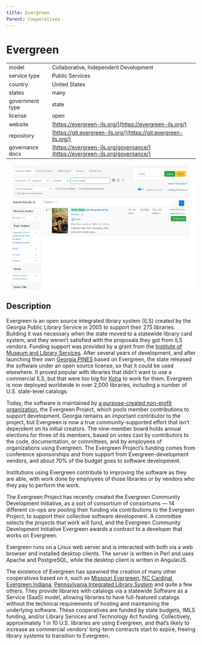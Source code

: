 ```yaml
---
title: Evergreen
Parent: Cooperatives
---
```


# Evergreen

|                   |                                          |
|:------------------|:-----------------------------------------|
| model             | Collaborative, Independent Development
| service type      | Public Services
| country           | United States
| states            | many
| government type   | state
| license           | open
| website           | [https://evergreen-ils.org/](https://evergreen-ils.org/)
| repository        | [https://git.evergreen-ils.org/](https://git.evergreen-ils.org/)
| governance docs   | [https://evergreen-ils.org/governance/](https://evergreen-ils.org/governance/)

![Evergreen screenshot](images/evergreen.png)

## Description

Evergreen is an open source integrated library system (ILS) created by the Georgia Public Library Service in 2005 to support their 275 libraries. Building it was necessary when the state moved to a statewide library card system, and they weren’t satisfied with the proposals they got from ILS vendors. Funding support was provided by a grant from the [Institute of Museum and Library Services](https://www.imls.gov/). After several years of development, and after launching their own [Georgia PINES](https://gapines.org/) based on Evergreen, the state released the software under an open source license, so that it could be used elsewhere. It proved popular with libraries that didn’t want to use a commercial ILS, but that were too big for [Koha](https://koha.org/) to work for them. Evergreen is now deployed worldwide in over 2,000 libraries, including a number of U.S. state-level catalogs.

Today, the software is maintained by [a purpose-created non-profit organization](https://evergreen-ils.org/governance/), the Evergreen Project, which pools member contributions to support development. Georgia remains an important contributor to the project, but Evergreen is now a true community-supported effort that isn’t dependent on its initial creators. The nine-member board holds annual elections for three of its members, based on votes cast by contributors to the code, documentation, or committees, and by employees of organizations using Evergreen. The Evergreen Project’s funding comes from conference sponsorships and from support from Evergreen-development vendors, and about 70% of the budget goes to software development.

Institutions using Evergreen contribute to improving the software as they are able, with work done by employees of those libraries or by vendors who they pay to perform the work.

The Evergreen Project has recently created the Evergreen Community Development Initiative, as a sort of consortium of consortiums — 14 different co-ops are pooling their funding via contributions to the Evergreen Project, to support their collective software development. A committee selects the projects that work will fund, and the Evergreen Community Development Initiative Evergreen awards a contract to a developer that works on Evergreen.

Evergreen runs on a Linux web server and is interacted with both via a web browser and installed desktop clients. The server is written in Perl and uses Apache and PostgreSQL, while the desktop client is written in AngularJS.

The existence of Evergreen has spawned the creation of many other cooperatives based on it, such as [Missouri Evergreen](http://moevergreenlibraries.org/), [NC Cardinal](https://statelibrary.ncdcr.gov/ld/nc-cardinal), [Evergreen Indiana](https://www.in.gov/library/evergreen.htm), [Pennsylvania Integrated Library System](https://sparkpa.org/) and quite a few others. They provide libraries with catalogs via a statewide Software as a Service (SaaS) model, allowing libraries to have full-featured catalogs without the technical requirements of hosting and maintaining the underlying software. These cooperatives are funded by state budgets, IMLS funding, and/or Library Services and Technology Act funding. Collectively, approximately 1 in 10 U.S. libraries are using Evergreen, and that’s likely to increase as commercial vendors’ long-term contracts start to expire, freeing library systems to transition to Evergreen.
